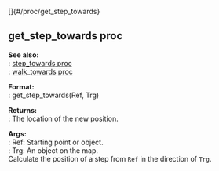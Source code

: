 []{#/proc/get_step_towards}    
## get_step_towards proc    
**See also:**    
:   [step_towards proc](/ref/proc/step_towards)    
:   [walk_towards proc](/ref/proc/walk_towards)    
<!-- -->    
**Format:**    
:   get_step_towards(Ref, Trg)    
<!-- -->    
**Returns:**    
:   The location of the new position.    
<!-- -->    
**Args:**    
:   Ref: Starting point or object.    
:   Trg: An object on the map.    
Calculate the position of a step from `Ref` in the direction of `Trg`.  